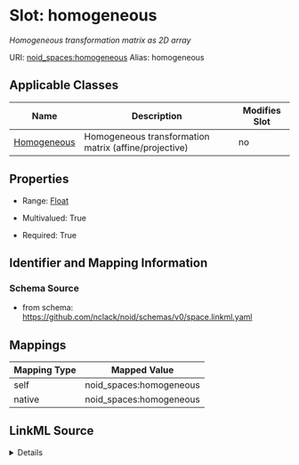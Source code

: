 

# Slot: homogeneous 


_Homogeneous transformation matrix as 2D array_





URI: [noid_spaces:homogeneous](https://github.com/nclack/noid/schemas/space.v0.context.jsonldhomogeneous)
Alias: homogeneous

<!-- no inheritance hierarchy -->





## Applicable Classes

| Name | Description | Modifies Slot |
| --- | --- | --- |
| [Homogeneous](Homogeneous.md) | Homogeneous transformation matrix (affine/projective) |  no  |







## Properties

* Range: [Float](Float.md)

* Multivalued: True

* Required: True





## Identifier and Mapping Information







### Schema Source


* from schema: https://github.com/nclack/noid/schemas/v0/space.linkml.yaml




## Mappings

| Mapping Type | Mapped Value |
| ---  | ---  |
| self | noid_spaces:homogeneous |
| native | noid_spaces:homogeneous |




## LinkML Source

<details>
```yaml
name: homogeneous
description: Homogeneous transformation matrix as 2D array
from_schema: https://github.com/nclack/noid/schemas/v0/space.linkml.yaml
rank: 1000
list_elements_ordered: true
alias: homogeneous
owner: Homogeneous
domain_of:
- Homogeneous
range: float
required: true
multivalued: true

```
</details>